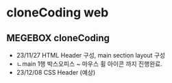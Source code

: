 # cloneCoding web
## MEGEBOX cloneCoding
* 23/11/27 HTML Header 구성, main section layout 구성
* ㄴmain 1행 박스오피스 ~ 마우스 휠 아이콘 까지 진행완료.
* 23/12/08 CSS Header (예상)
